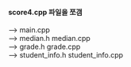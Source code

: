 #### score4.cpp 파일을 쪼갬
--> main.cpp   
--> median.h median.cpp  
--> grade.h grade.cpp  
--> student_info.h student_info.cpp  
